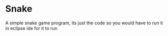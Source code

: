 # Snake
A simple snake game program, its just the code so you would have to run it in eclipse ide for it to run
